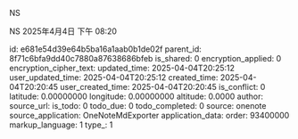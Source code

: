 NS

NS
2025年4月4日
下午 08:20


id: e681e54d39e64b5ba16a1aab0b1de02f
parent_id: 8f71c6bfa9dd40c7880a87638686bfeb
is_shared: 0
encryption_applied: 0
encryption_cipher_text: 
updated_time: 2025-04-04T20:25:12
user_updated_time: 2025-04-04T20:25:12
created_time: 2025-04-04T20:20:45
user_created_time: 2025-04-04T20:20:45
is_conflict: 0
latitude: 0.00000000
longitude: 0.00000000
altitude: 0.0000
author: 
source_url: 
is_todo: 0
todo_due: 0
todo_completed: 0
source: onenote
source_application: OneNoteMdExporter
application_data: 
order: 93400000
markup_language: 1
type_: 1